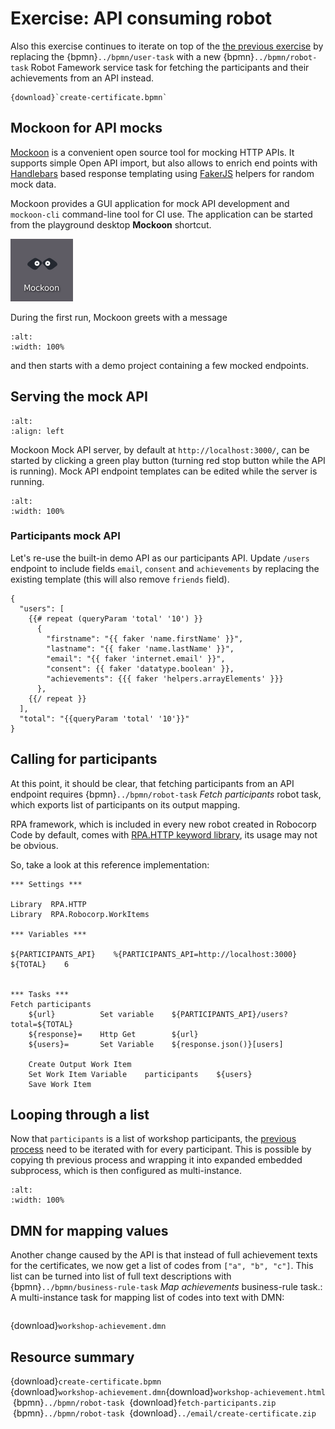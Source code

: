 # Exercise: API consuming robot

Also this exercise continues to iterate on top of the [the previous exercise](../email/index.md) by replacing the {bpmn}`../bpmn/user-task` with a new {bpmn}`../bpmn/robot-task` Robot Famework service task for fetching the participants and their achievements from an API instead.

```{bpmn-figure} create-certificate
{download}`create-certificate.bpmn`
```

## Mockoon for API mocks

[Mockoon](https://mockoon.com/) is a convenient open source tool for mocking HTTP APIs. It supports simple Open API import, but also allows to enrich end points with [Handlebars](https://handlebarsjs.com/) based response templating using [FakerJS](https://fakerjs.dev/) helpers for random mock data.

Mockoon provides a GUI application for mock API development and `mockoon-cli` command-line tool for CI use. The application can be started from the playground desktop **Mockoon** shortcut.

![Mockoon desktop icon](../playground/desktop-mockoon.png)

During the first run, Mockoon greets with a message

```{figure} mockoon-welcome.png
:alt:
:width: 100%
```

and then starts with a demo project containing a few mocked endpoints.

## Serving the mock API

```{figure} mockoon-play.png
:alt:
:align: left
```

Mockoon Mock API server, by default at `http://localhost:3000/`, can be started by clicking a green play button (turning red stop button while the API is running). Mock API endpoint templates can be edited while the server is running.

```{figure} mockoon-users.png
:alt:
:width: 100%
```

### Participants mock API

Let's re-use the built-in demo API as our participants API. Update `/users` endpoint to include fields `email`, `consent` and `achievements` by replacing the existing template (this will also remove `friends` field).

```
{
  "users": [
    {{# repeat (queryParam 'total' '10') }}
      {
        "firstname": "{{ faker 'name.firstName' }}",
        "lastname": "{{ faker 'name.lastName' }}",
        "email": "{{ faker 'internet.email' }}",
        "consent": {{ faker 'datatype.boolean' }},
        "achievements": {{{ faker 'helpers.arrayElements' }}}
      },
    {{/ repeat }}
  ],
  "total": "{{queryParam 'total' '10'}}"
}
```

## Calling for participants

At this point, it should be clear, that fetching participants from an API endpoint requires {bpmn}`../bpmn/robot-task` *Fetch participants* robot task, which exports list of participants on its output mapping.

RPA framework, which is included in every new robot created in Robocorp Code by default, comes with [RPA.HTTP keyword library](https://robocorp.com/docs/libraries/rpa-framework/rpa-http), its usage may not be obvious.

So, take a look at this reference implementation:

```robotframework
*** Settings ***

Library  RPA.HTTP
Library  RPA.Robocorp.WorkItems

*** Variables ***

${PARTICIPANTS_API}    %{PARTICIPANTS_API=http://localhost:3000}
${TOTAL}    6


*** Tasks ***
Fetch participants
    ${url}          Set variable    ${PARTICIPANTS_API}/users?total=${TOTAL}
    ${response}=    Http Get        ${url}
    ${users}=       Set Variable    ${response.json()}[users]

    Create Output Work Item
    Set Work Item Variable    participants    ${users}
    Save Work Item
```


## Looping through a list

Now that `participants` is a list of workshop participants, the [previous process](../email/index.md) need to be iterated with for every participant. This is possible by copying th previous process and wrapping it into expanded embedded subprocess, which is then configured as multi-instance.

```{figure} modeler-multi-instance.png
:alt:
:width: 100%
```

## DMN for mapping values

Another change caused by the API is that instead of full achievement texts for the certificates, we now get a list of codes from `["a", "b", "c"]`. This list can be turned into list of full text descriptions with {bpmn}`../bpmn/business-rule-task` *Map achievements* business-rule task.: A multi-instance task for mapping list of codes into text with DMN:

```{dmn-html} workshop-achievement
```
{download}`workshop-achievement.dmn`


## Resource summary

{download}`create-certificate.bpmn`<br/>
{download}`workshop-achievement.dmn`{download}`workshop-achievement.html`<br/>
&nbsp;{bpmn}`../bpmn/robot-task`&nbsp; {download}`fetch-participants.zip`<br/>
&nbsp;{bpmn}`../bpmn/robot-task`&nbsp; {download}`../email/create-certificate.zip`


